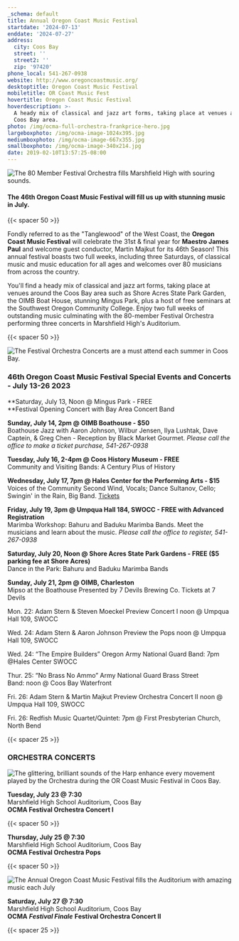 ```yaml
---
_schema: default
title: Annual Oregon Coast Music Festival
startdate: '2024-07-13'
enddate: '2024-07-27'
address:
  city: Coos Bay
  street: ''
  street2: ''
  zip: '97420'
phone_local: 541-267-0938
website: http://www.oregoncoastmusic.org/
desktoptitle: Oregon Coast Music Festival
mobiletitle: OR Coast Music Fest
hovertitle: Oregon Coast Music Festival
hoverdescription: >-
  A heady mix of classical and jazz art forms, taking place at venues around the
  Coos Bay area. 
photo: /img/ocma-full-orchestra-frankprice-hero.jpg
largeboxphoto: /img/ocma-image-1024x395.jpg
mediumboxphoto: /img/ocma-image-667x355.jpg
smallboxphoto: /img/ocma-image-340x214.jpg
date: 2019-02-10T13:57:25-08:00
---
```

![The 80 Member Festival Orchestra fills Marshfield High with souring sounds.](/img/ocma-pops-concert-frankprice-web.jpg "The Annual Oregon Coast Music Festival in Coos Bay - Photo by Frank Price")

#### **The 46th Oregon Coast Music Festival will fill us up with stunning music in July.**

{{< spacer 50 >}}

Fondly referred to as the "Tanglewood" of the West Coast, the **Oregon Coast Music Festival** will celebrate the 31st & final year for **Maestro James Paul** and welcome guest conductor, Martin Majkut for its 46th Season! This annual festival boasts two full weeks, including three Saturdays, of classical music and music education for all ages and welcomes over 80 musicians from across the country.

You'll find a heady mix of classical and jazz art forms, taking place at venues around the Coos Bay area such as Shore Acres State Park Garden, the OIMB Boat House, stunning Mingus Park, plus a host of free seminars at the Southwest Oregon Community College. Enjoy two full weeks of outstanding music culminating with the 80-member Festival Orchestra performing three concerts in Marshfield High's Auditorium.&nbsp;

{{< spacer 50 >}}

![The Festival Orchestra Concerts are a must attend each summer in Coos Bay.](/img/ocma-orchestra-frankprice-web.jpg "The Oregon Coast Music Festival Orchestra - Photo by Frank Price")

### 46th Oregon Coast Music Festival Special Events and Concerts - July 13-26 2023

**Saturday, July 13, Noon @ Mingus Park - FREE<br>**Festival Opening Concert with Bay Area Concert Band

**Sunday, July  14, 2pm @ OIMB Boathouse - $50**<br>Boathouse Jazz with Aaron Johnson, Wilbur Jensen, Ilya Lushtak, Dave Captein, & Greg Chen -&nbsp;Reception by Black Market Gourmet. *Please call the office to make a ticket purchase, 541-267-0938*

**Tuesday, July 16, 2-4pm @ Coos History Museum - FREE**<br>Community and Visiting Bands: A Century Plus of History

**Wednesday, July 17, 7pm @ Hales Center for the Performing Arts - $15**<br>Voices of the Community Second Wind, Vocals; Dance Sultanov, Cello; Swingin' in the Rain, Big Band. [Tickets](https://checkout.square.site/merchant/SJZJJSCY29RN4/checkout/EIWVWQBJYWQUZNGYFURES7UF)

**Friday, July 19,  3pm @ Umpqua Hall 184, SWOCC - FREE with Advanced Registration**<br>Marimba Workshop: Bahuru and Baduku Marimba Bands. Meet the musicians and learn about the music. *Please call the office to register, 541-267-0938*

**Saturday, July 20, Noon @ Shore Acres State Park Gardens - FREE ($5 parking fee at Shore Acres)**<br>Dance in the Park: Bahuru and Baduku Marimba Bands

**Sunday, July 21, 2pm @ OIMB, Charleston**<br>Mipso at the Boathouse&nbsp;Presented by 7 Devils Brewing Co. Tickets at 7 Devils

Mon. 22: Adam Stern & Steven Moeckel Preview Concert I&nbsp;noon @ Umpqua Hall 109, SWOCC

Wed. 24: Adam Stern & Aaron Johnson Preview the Pops&nbsp;noon @ Umpqua Hall 109, SWOCC

Wed. 24: “The Empire Builders” Oregon Army National Guard Band:&nbsp;7pm @Hales Center SWOCC

Thur. 25: “No Brass No Ammo” Army National Guard Brass Street Band:&nbsp;noon @ Coos Bay Waterfront

Fri. 26: Adam Stern & Martin Majkut Preview Orchestra Concert II&nbsp;noon @ Umpqua Hall 109, SWOCC

Fri. 26: Redfish Music Quartet/Quintet: 7pm @ First Presbyterian Church, North Bend

{{< spacer 25 >}}

### ORCHESTRA CONCERTS

![The glittering, brilliant sounds of the Harp enhance every movement played by the Orchestra during the OR Coast Music Festival in Coos Bay.](/img/ocma-harpist-frankprice-web.jpg "The Orchestra features the glittering sounds of the harp - Photo by Frank Price")

**Tuesday, July 23 @ 7:30**<br>Marshfield High School Auditorium, Coos Bay<br>**OCMA Festival Orchestra Concert I**&nbsp;

{{< spacer 50 >}}

**Thursday, July 25 @ 7:30**<br>Marshfield High School Auditorium, Coos Bay<br>**OCMA Festival Orchestra Pops**

{{< spacer 50 >}}

![The Annual Oregon Coast Music Festival fills the Auditorium with amazing music each July](/img/ocma-cellist-frankprice-web.jpg "The Annual Oregon Coast Music Festival fills the Auditorium with amazing music each July - Photo by Frank Price")

**Saturday, July 27 @ 7:30**<br>Marshfield High School Auditorium, Coos Bay<br>**OCMA** ***Festival Finale*** **Festival Orchestra Concert II**&nbsp;

{{< spacer 25 >}}
